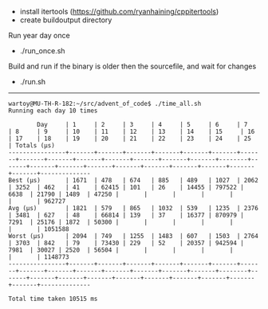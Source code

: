 - install itertools (https://github.com/ryanhaining/cppitertools)
- create buildoutput directory

Run year day once
- ./run_once.sh <year> <day>

Build and run <year> <day> if the binary is older then the sourcefile, and wait for changes
- ./run.sh <year> <day>


---
```
wartoy@MU-TH-R-182:~/src/advent_of_code$ ./time_all.sh 
Running each day 10 times

        Day     | 1     | 2     | 3     | 4     | 5     | 6     | 7     | 8     | 9     | 10    | 11    | 12    | 13    | 14    | 15     | 16    | 17    | 18    | 19    | 20    | 21    | 22    | 23    | 24    | 25    | Totals (µs)
----------------+-------+-------+-------+-------+-------+-------+-------+-------+-------+-------+-------+-------+-------+-------+--------+-------+-------+-------+-------+-------+-------+-------+-------+-------+-------+--------------
Best (µs)       | 1671  | 478   | 674   | 885   | 489   | 1027  | 2062  | 3252  | 462   | 41    | 62415 | 101   | 26    | 14455 | 797522 | 6638  | 21790 | 1489  | 47250 |       |       |       |       |       |       | 962727
Avg (µs)        | 1821  | 579   | 865   | 1032  | 539   | 1235  | 2376  | 3481  | 627   | 48    | 66814 | 139   | 37    | 16377 | 870979 | 7291  | 25176 | 1872  | 50300 |       |       |       |       |       |       | 1051588
Worst (µs)      | 2094  | 749   | 1255  | 1483  | 607   | 1503  | 2764  | 3703  | 842   | 79    | 73430 | 229   | 52    | 20357 | 942594 | 7981  | 30027 | 2520  | 56504 |       |       |       |       |       |       | 1148773
----------------+-------+-------+-------+-------+-------+-------+-------+-------+-------+-------+-------+-------+-------+-------+--------+-------+-------+-------+-------+-------+-------+-------+-------+-------+-------+--------------

Total time taken 10515 ms
```
